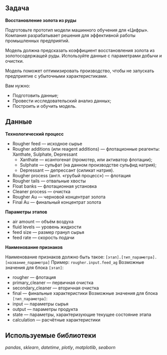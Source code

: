 ## Задача

**Восстановление золота из руды**

Подготовьте прототип модели машинного обучения для «Цифры». Компания разрабатывает решения для эффективной работы промышленных предприятий.

Модель должна предсказать коэффициент восстановления золота из золотосодержащей руды. Используйте данные с параметрами добычи и очистки.

Модель поможет оптимизировать производство, чтобы не запускать предприятие с убыточными характеристиками.

Вам нужно:

 - Подготовить данные;
 - Провести исследовательский анализ данных;
 - Построить и обучить модель.

## Данные

**Технологический процесс**

 - Rougher feed — исходное сырье
 - Rougher additions (или reagent additions) — флотационные реагенты: Xanthate, Sulphate, Depressant
    - Xanthate — ксантогенат (промотер, или активатор флотации);
    - Sulphate — сульфат (на данном производстве сульфид натрия);
    - Depressant — депрессант (силикат натрия).
 - Rougher process (англ. «грубый процесс») — флотация
 - Rougher tails — отвальные хвосты
 - Float banks — флотационная установка
 - Cleaner process — очистка
 - Rougher Au — черновой концентрат золота
 - Final Au — финальный концентрат золота

**Параметры этапов**

 - air amount — объём воздуха
 - fluid levels — уровень жидкости
 - feed size — размер гранул сырья
 - feed rate — скорость подачи

**Наименование признаков**

Наименование признаков должно быть такое:
`[этап].[тип_параметра].[название_параметра]`
Пример: `rougher.input.feed_ag`
Возможные значения для блока `[этап]`:
 - rougher — флотация
 - primary_cleaner — первичная очистка
 - secondary_cleaner — вторичная очистка
 - final — финальные характеристики
Возможные значения для блока `[тип_параметра]`:
 - input — параметры сырья
 - output — параметры продукта
 - state — параметры, характеризующие текущее состояние этапа
 - calculation — расчётные характеристики

## Используемые библиотеки
*pandas*, *sklearn*, *datetime*, *plotly*, *matplotlib*, *seaborn*